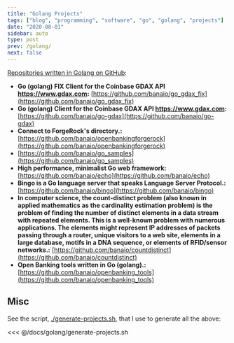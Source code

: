 ```yaml
---
title: "Golang Projects"
tags: ["blog", "programming", "software", "go", "golang", "projects"]
date: "2020-08-01"
sidebar: auto
type: post
prev: /golang/
next: false
---
```


[Repositories written in Golang on GitHub](https://github.com/banaio?q=&type=&language=go):

* **Go (golang) FIX Client for the Coinbase GDAX API https://www.gdax.com:** [https://github.com/banaio/go_gdax_fix](https://github.com/banaio/go_gdax_fix)
* **Go (golang) Client for the Coinbase GDAX API https://www.gdax.com:** [https://github.com/banaio/go-gdax](https://github.com/banaio/go-gdax)
* **Connect to ForgeRock's directory.:** [https://github.com/banaio/openbankingforgerock](https://github.com/banaio/openbankingforgerock)
* [https://github.com/banaio/go_samples](https://github.com/banaio/go_samples)
* **High performance, minimalist Go web framework:** [https://github.com/banaio/echo](https://github.com/banaio/echo)
* **Bingo is a Go language server that speaks Language Server Protocol.:** [https://github.com/banaio/bingo](https://github.com/banaio/bingo)
* **In computer science, the count-distinct problem (also known in applied mathematics as the cardinality estimation problem) is the problem of finding the number of distinct elements in a data stream with repeated elements. This is a well-known problem with numerous applications. The elements might represent IP addresses of packets passing through a router, unique visitors to a web site, elements in a large database, motifs in a DNA sequence, or elements of RFID/sensor networks.:** [https://github.com/banaio/countdistinct](https://github.com/banaio/countdistinct)
* **Open Banking tools written in Go (golang).:** [https://github.com/banaio/openbanking_tools](https://github.com/banaio/openbanking_tools)

## Misc

See the script, [./generate-projects.sh](./generate-projects.sh), that I use to generate all the above:

<<< @/docs/golang/generate-projects.sh
